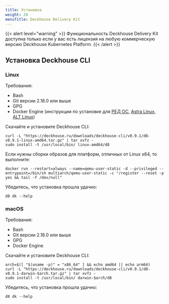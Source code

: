 ```yaml
---
title: Установка
weight: 20
menuTitle: Deckhouse Delivery Kit
---
```


{{< alert level="warning" >}}
Функциональность Deckhouse Delivery Kit доступна только если у вас есть лицензия на любую коммерческую версию Deckhouse Kubernetes Platform.
{{< /alert >}}

## Установка Deckhouse CLI

### Linux

Требования:
* Bash
* Git версии 2.18.0 или выше
* GPG
* Docker Engine (инструкции по установке для [РЕД ОС](https://redos.red-soft.ru/base/server-configuring/container/docker-install/), [Astra Linux](https://wiki.astralinux.ru/pages/viewpage.action?pageId=158601444), [ALT Linux](https://www.altlinux.org/Docker))

Скачайте и установите Deckhouse CLI:
```shell
curl -L "https://deckhouse.ru/downloads/deckhouse-cli/v0.9.1/d8-v0.9.1-linux-amd64.tar.gz" | tar xvfz -
sudo install -t /usr/local/bin/ linux-amd64/d8
```

Если нужны сборки образов для платформ, отличных от Linux x64, то выполните:
```shell
docker run --restart=always --name=qemu-user-static -d --privileged --entrypoint=/bin/sh multiarch/qemu-user-static -c "/register --reset -p yes && tail -f /dev/null"
```

Убедитесь, что установка прошла удачно:
```shell
d8 dk --help
```

### macOS

Требования:
* Bash
* Git версии 2.18.0 или выше
* GPG
* Docker Engine

Скачайте и установите Deckhouse CLI:
```shell
arch=$([ "$(uname -p)" = "x86_64" ] && echo amd64 || echo arm64)
curl -L "https://deckhouse.ru/downloads/deckhouse-cli/v0.9.1/d8-v0.9.1-darwin-$arch.tar.gz" | tar xvfz -
sudo install -t /usr/local/bin/ darwin-$arch/d8
```

Убедитесь, что установка прошла удачно:
```shell
d8 dk --help
```
